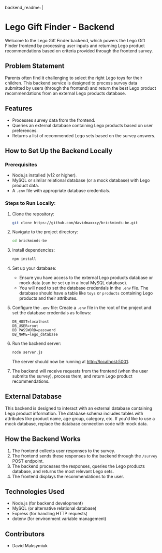 backend_readme: |
  # Lego Gift Finder - Backend

  Welcome to the Lego Gift Finder backend, which powers the Lego Gift Finder frontend by processing user inputs and returning Lego product recommendations based on criteria provided through the frontend survey.

  ## Problem Statement
  Parents often find it challenging to select the right Lego toys for their children. This backend service is designed to process survey data submitted by users (through the frontend) and return the best Lego product recommendations from an external Lego products database.

  ## Features
  - Processes survey data from the frontend.
  - Queries an external database containing Lego products based on user preferences.
  - Returns a list of recommended Lego sets based on the survey answers.

  ## How to Set Up the Backend Locally

  ### Prerequisites
  - Node.js installed (v12 or higher).
  - MySQL or similar relational database (or a mock database) with Lego product data.
  - A `.env` file with appropriate database credentials.

  ### Steps to Run Locally:
  1. Clone the repository:
     ```bash
     git clone https://github.com/davidmaxxxy/brickminds-be.git
     ```

  2. Navigate to the project directory:
     ```bash
     cd brickminds-be
     ```

  3. Install dependencies:
     ```bash
     npm install
     ```

  4. Set up your database:
     - Ensure you have access to the external Lego products database or mock data (can be set up in a local MySQL database).
     - You will need to set the database credentials in the `.env` file. The database should have a table like `toys` or `products` containing Lego products and their attributes.

  5. Configure the `.env` file:
     Create a `.env` file in the root of the project and set the database credentials as follows:
     ```env
     DB_HOST=localhost
     DB_USER=root
     DB_PASSWORD=password
     DB_NAME=lego_database
     ```

  6. Run the backend server:
     ```bash
     node server.js
     ```

     The server should now be running at [http://localhost:5001](http://localhost:5001).

  7. The backend will receive requests from the frontend (when the user submits the survey), process them, and return Lego product recommendations.


  ## External Database
  This backend is designed to interact with an external database containing Lego product information. The database schema includes tables with attributes like product name, age group, category, etc. If you'd like to use a mock database, replace the database connection code with mock data.

  ## How the Backend Works
  1. The frontend collects user responses to the survey.
  2. The frontend sends these responses to the backend through the `/survey` POST endpoint.
  3. The backend processes the responses, queries the Lego products database, and returns the most relevant Lego sets.
  4. The frontend displays the recommendations to the user.

  ## Technologies Used
  - Node.js (for backend development)
  - MySQL (or alternative relational database)
  - Express (for handling HTTP requests)
  - dotenv (for environment variable management)

  ## Contributors
  - David Maksymiuk
